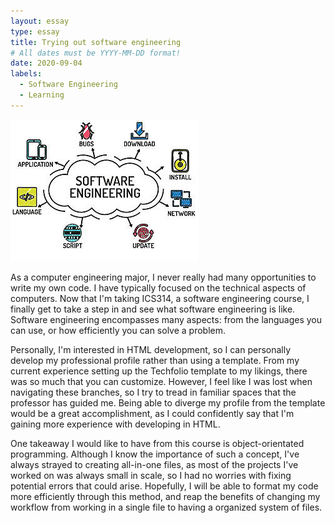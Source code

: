 ```yaml
---
layout: essay
type: essay
title: Trying out software engineering
# All dates must be YYYY-MM-DD format!
date: 2020-09-04
labels:
  - Software Engineering
  - Learning
---
```


<img class="banner" src="../images/software-engineering.jpg">

As a computer engineering major, I never really had many opportunities to write my own code. I have typically focused on the technical aspects of computers. Now that I'm taking ICS314, a software engineering course, I finally get to take a step in and see what software engineering is like. Software engineering encompasses many aspects: from the languages you can use, or how efficiently you can solve a problem.

Personally, I'm interested in HTML development, so I can personally develop my professional profile rather than using a template. From my current experience setting up the Techfolio template to my likings, there was so much that you can customize. However, I feel like I was lost when navigating these branches, so I try to tread in familiar spaces that the professor has guided me. Being able to diverge my profile from the template would be a great accomplishment, as I could confidently say that I'm gaining more experience with developing in HTML.

One takeaway I would like to have from this course is object-orientated programming. Although I know the importance of such a concept, I've always strayed to creating all-in-one files, as most of the projects I've worked on was always small in scale, so I had no worries with fixing potential errors that could arise. Hopefully, I will be able to format my code more efficiently through this method, and reap the benefits of changing my workflow from working in a single file to having a organized system of files.
